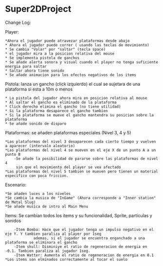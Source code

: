 # Super2DProject

Change Log:

Player: 

	*Ahora el jugador puede atravezar plataformas desde abajo
	* Ahora el jugador puede correr ( usando las teclas de movimiento)
	* Se cambia "Volar" por "saltar" (tecla space)
	* el jugador mira a la posicion relativa del mouse
	* Se implementa pistola de ganchos
	* Se añade alerta sonora y visual cuando el player no tenga suficiente energia para saltar
	* Saltar ahora tiene sonido
	* Se añade animacion para los efectos negativos de los items
	
Pistola: lanza un gancho (click izquierdo) el cual se sujetara de una plataforma si esta a 10m o menos
	
	* La pistola del jugador ahora mira en posicion relativa al mouse
	* Al saltar el gancho es eliminado de la plataforma
	* Click derecho elimina el gancho (no tiene utilidad)
	* Si la plataforma desaparece el gancho tambien
	* Si la plataforma se mueve el gancho mantendra su posicion sobre la plataforma
 	* Se añade sonido de disparo	

Plataformas: se añaden plataformas especiales (Nivel 3, 4 y 5)
	
	*Las plataformas del nivel 3 desaparecen cada cierto tiempo y vuelven a aparecer (intervalo aleatorio)
	*Las plataformas del nivel 4 se mueven en el eje X de un punto A a un punto B
		-Se añade la posibilidad de pararse sobre las plataformas de nivel 4
		 sin que el movimiento del player se vea afectado
	*Las plataformas del nivel 5 tambien se mueven pero tienen un material especifico con poca friccion.

Escenario: 

	*Se añaden luces a los niveles 
	*Se cambia la musica de "InGame" (Ahora corresponde a "Inner station" de Metal Slug)
	*Se añade musica de intro al Main Menu
 
Items: Se cambian todos los items y su funcionalidad, Sprite, particulas y sonidos
	
		-Item Bomba: Hace que el jugador tenga un impulso negativo en el eje Y. Y tambien paraliza al player por 1seg
			     ademas, si el jugador se encuentra enganchado a una plataforma se eliminara el gancho
		-Item skull: Disminiye el ratio de regeneracion de energia en -0.1. Tambien paraliza al jugador	1seg.
		-Item Watter: Aumenta el ratio de regeneracion de energia en 0.1
	*Los items son elminados correctamente al tocar el suelo		     


